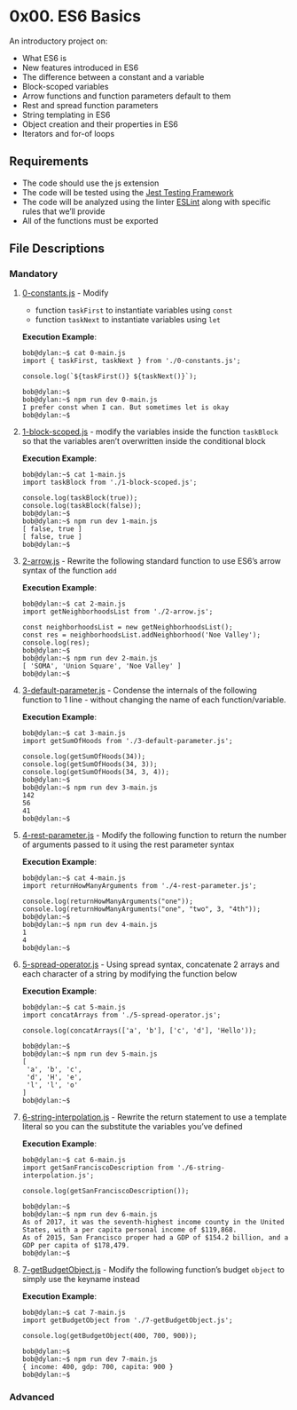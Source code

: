 # 0x00. ES6 Basics
An introductory project on:

- What ES6 is
- New features introduced in ES6
- The difference between a constant and a variable
- Block-scoped variables
- Arrow functions and function parameters default to them
- Rest and spread function parameters
- String templating in ES6
- Object creation and their properties in ES6
- Iterators and for-of loops

## Requirements
- The code should use the js extension
- The code will be tested using the [Jest Testing Framework](https://jestjs.io/)
- The code will be analyzed using the linter [ESLint](https://eslint.org/) along with specific rules that we’ll provide
- All of the functions must be exported

## File Descriptions
### Mandatory

1. [0-constants.js](./0-constants.js) - Modify
	- function `taskFirst` to instantiate variables using `const`
	- function `taskNext` to instantiate variables using `let`
	
	**Execution Example**:
	```
	bob@dylan:~$ cat 0-main.js
	import { taskFirst, taskNext } from './0-constants.js';

	console.log(`${taskFirst()} ${taskNext()}`);

	bob@dylan:~$ 
	bob@dylan:~$ npm run dev 0-main.js 
	I prefer const when I can. But sometimes let is okay
	bob@dylan:~$ 
	```
2. [1-block-scoped.js](./1-block-scoped.js) - modify the variables inside the function `taskBlock` so that the variables aren’t overwritten inside the conditional block

	**Execution Example**:
	```
	bob@dylan:~$ cat 1-main.js
	import taskBlock from './1-block-scoped.js';

	console.log(taskBlock(true));
	console.log(taskBlock(false));
	bob@dylan:~$
	bob@dylan:~$ npm run dev 1-main.js 
	[ false, true ]
	[ false, true ]
	bob@dylan:~$
	```
3. [2-arrow.js](./2-arrow.js) - Rewrite the following standard function to use ES6’s arrow syntax of the function `add`
	
 	**Execution Example**:
	```
	bob@dylan:~$ cat 2-main.js
	import getNeighborhoodsList from './2-arrow.js';

	const neighborhoodsList = new getNeighborhoodsList();
	const res = neighborhoodsList.addNeighborhood('Noe Valley');
	console.log(res);
	bob@dylan:~$
	bob@dylan:~$ npm run dev 2-main.js 
	[ 'SOMA', 'Union Square', 'Noe Valley' ]
	bob@dylan:~$
	```

4. [3-default-parameter.js](./3-default-parameter.js) - Condense the internals of the following function to 1 line - without changing the name of each function/variable.
	
 	**Execution Example**:
	```
	bob@dylan:~$ cat 3-main.js
	import getSumOfHoods from './3-default-parameter.js';

	console.log(getSumOfHoods(34));
	console.log(getSumOfHoods(34, 3));
	console.log(getSumOfHoods(34, 3, 4));
	bob@dylan:~$
	bob@dylan:~$ npm run dev 3-main.js 
	142
	56
	41
	bob@dylan:~$
	```
5. [4-rest-parameter.js](./4-rest-parameter.js) - Modify the following function to return the number of arguments passed to it using the rest parameter syntax
	
 	**Execution Example**:
	```
	bob@dylan:~$ cat 4-main.js
	import returnHowManyArguments from './4-rest-parameter.js';

	console.log(returnHowManyArguments("one"));
	console.log(returnHowManyArguments("one", "two", 3, "4th"));
	bob@dylan:~$
	bob@dylan:~$ npm run dev 4-main.js 
	1
	4
	bob@dylan:~$
	```
6. [5-spread-operator.js](5-spread-operator.js) - Using spread syntax, concatenate 2 arrays and each character of a string by modifying the function below

   	**Execution Example**:
	```plaintext
	bob@dylan:~$ cat 5-main.js
	import concatArrays from './5-spread-operator.js';

	console.log(concatArrays(['a', 'b'], ['c', 'd'], 'Hello'));

	bob@dylan:~$
	bob@dylan:~$ npm run dev 5-main.js 
	[
 	 'a', 'b', 'c',
  	 'd', 'H', 'e',
 	 'l', 'l', 'o'
	]
	bob@dylan:~$
 	```

7. [6-string-interpolation.js](./6-string-interpolation.js) - Rewrite the return statement to use a template literal so you can the substitute the variables you’ve defined

	**Execution Example**:
   	```plaintext
	bob@dylan:~$ cat 6-main.js
	import getSanFranciscoDescription from './6-string-interpolation.js';

	console.log(getSanFranciscoDescription());

	bob@dylan:~$
	bob@dylan:~$ npm run dev 6-main.js 
	As of 2017, it was the seventh-highest income county in the United States, with a per capita personal income of $119,868.
    As of 2015, San Francisco proper had a GDP of $154.2 billion, and a GDP per capita of $178,479.
	bob@dylan:~$

8. [7-getBudgetObject.js](./7-getBudgetObject.js) - Modify the following function’s budget `object` to simply use the keyname instead

	**Execution Example**:
	```
	bob@dylan:~$ cat 7-main.js
	import getBudgetObject from './7-getBudgetObject.js';

	console.log(getBudgetObject(400, 700, 900));

	bob@dylan:~$
	bob@dylan:~$ npm run dev 7-main.js 
	{ income: 400, gdp: 700, capita: 900 }
	bob@dylan:~$
	```

### Advanced
